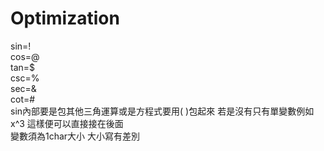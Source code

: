 # Optimization
sin=!  
cos=@  
tan=$  
csc=%  
sec=&  
cot=#  
sin內部要是包其他三角運算或是方程式要用( )包起來 若是沒有只有單變數例如 x^3 這樣便可以直接接在後面  
變數須為1char大小 大小寫有差別
